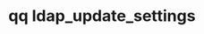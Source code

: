 ---
category: ldap
command: ldap_update_settings
keywords: qq, qq_cli, ldap_update_settings
optional_options:
- alternate: []
  help: Enable or disable the use of standalone LDAP.
  name: --use-ldap
  required: false
- alternate: []
  help: 'LDAP URI used to bind. Example: ldap://ldap-server.example.com'
  name: --bind-uri
  required: false
- alternate: []
  help: 'Base DNs (Distinguished Names). Example: dc=account,dc=example,dc=com'
  name: --base-dn
  required: false
- alternate: []
  help: Binding users's DN.
  name: --bind-username
  required: false
- alternate: []
  help: Password for simple authentication against LDAP server.
  name: --bind-password
  required: false
- alternate: []
  help: If true, LDAP connection must be encrypted using TLS.
  name: --encrypt-connection
  required: false
- alternate: []
  help: Use the standard schema defined in RFC2307. Cannot be combined with any custom
    schema arguments.
  name: --rfc2307
  required: false
- alternate: []
  help: The attribute on a group object which contains references to the members in
    that group.
  name: --custom-group-member-attribute
  required: false
- alternate: []
  help: The attribute on a user that the value of the group_member_attribute on a
    group refers to.
  name: --custom-user-group-identifier-attribute
  required: false
- alternate: []
  help: The attribute on a user that identifies their login name.
  name: --custom-login-name-attribute
  required: false
- alternate: []
  help: The attribute on a group that identifies their name.
  name: --custom-group-name-attribute
  required: false
- alternate: []
  help: The class of user objects.
  name: --custom-user-object-class
  required: false
- alternate: []
  help: The class of group objects.
  name: --custom-group-object-class
  required: false
- alternate: []
  help: The attribute on a user that identifies their uid number.
  name: --custom-uid-number-attribute
  required: false
- alternate: []
  help: The attribute on an object that identifies their gid number.
  name: --custom-gid-number-attribute
  required: false
permalink: /qq-cli-command-guide/ldap/ldap_update_settings.html
positional_options: []
sidebar: qq_cli_command_reference_sidebar
summary: This section explains how to use the <code>qq ldap_update_settings</code>
  command.
synopsis: Update settings for LDAP interaction
title: qq ldap_update_settings
usage: "qq ldap_update_settings [-h] [--use-ldap {true,false}] [--bind-uri BIND_URI]\
  \ [--base-dn BASE_DN]\n    [--bind-username BIND_USERNAME] [--bind-password BIND_PASSWORD]\n\
  \    [--encrypt-connection {true,false}] [--rfc2307]\n    [--custom-group-member-attribute\
  \ CUSTOM_GROUP_MEMBER_ATTRIBUTE]\n    [--custom-user-group-identifier-attribute\
  \ CUSTOM_USER_GROUP_IDENTIFIER_ATTRIBUTE]\n    [--custom-login-name-attribute CUSTOM_LOGIN_NAME_ATTRIBUTE]\n\
  \    [--custom-group-name-attribute CUSTOM_GROUP_NAME_ATTRIBUTE]\n    [--custom-user-object-class\
  \ CUSTOM_USER_OBJECT_CLASS]\n    [--custom-group-object-class CUSTOM_GROUP_OBJECT_CLASS]\n\
  \    [--custom-uid-number-attribute CUSTOM_UID_NUMBER_ATTRIBUTE]\n    [--custom-gid-number-attribute\
  \ CUSTOM_GID_NUMBER_ATTRIBUTE]"

---
